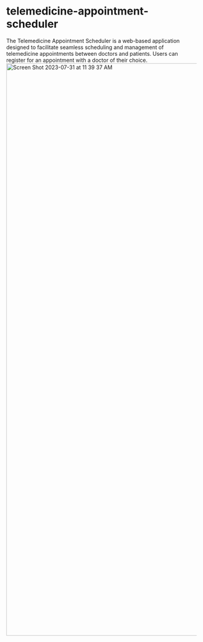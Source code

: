 # telemedicine-appointment-scheduler

The Telemedicine Appointment Scheduler is a web-based application designed to facilitate seamless scheduling and management of telemedicine appointments between doctors and patients. Users can register for an appointment with a doctor of their choice.
<img width="1512" alt="Screen Shot 2023-07-31 at 11 39 37 AM" src="https://github.com/livinloikelarry/telemedicine-appointment-scheduler/assets/70734141/8a97a8b8-9853-4912-8a05-86e3a665e5e8">
